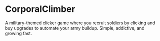 # CorporalClimber
A military-themed clicker game where you recruit soldiers by clicking and buy upgrades to automate your army buildup. Simple, addictive, and growing fast.
